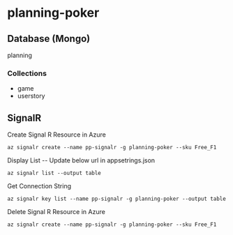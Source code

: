 # planning-poker

## Database (Mongo)
planning

### Collections
* game
* userstory

## SignalR

Create Signal R Resource in Azure
```
az signalr create --name pp-signalr -g planning-poker --sku Free_F1
``` 
Display List -- Update below url in appsetrings.json
```
az signalr list --output table
``` 
Get Connection String
```
az signalr key list --name pp-signalr -g planning-poker --output table
``` 
Delete Signal R Resource in Azure
```
az signalr create --name pp-signalr -g planning-poker --sku Free_F1
``` 




